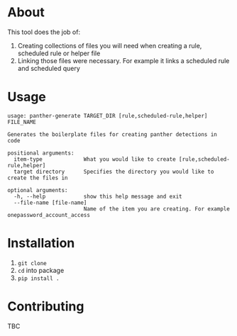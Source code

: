 # About 

This tool does the job of:

1. Creating collections of files you will need when creating a rule, scheduled rule or helper file
2. Linking those files were necessary. For example it links a scheduled rule and scheduled query

# Usage

```
usage: panther-generate TARGET_DIR [rule,scheduled-rule,helper] FILE_NAME

Generates the boilerplate files for creating panther detections in code

positional arguments:
  item-type             What you would like to create [rule,scheduled-rule,helper]
  target directory      Specifies the directory you would like to create the files in

optional arguments:
  -h, --help            show this help message and exit
  --file-name [file-name]
                        Name of the item you are creating. For example onepassword_account_access
```

# Installation

1. `git clone`
2. `cd` into package
3. `pip install .`

# Contributing 

TBC
